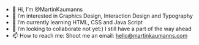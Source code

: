 - 👋 Hi, I’m @MartinKaumanns
- 👀 I’m interested in Graphics Design, Interaction Design and Typography 
- 🌱 I’m currently learning HTML, CSS and Java Script
- 💞️ I’m looking to collaborate not yet:) I still have a part of the way ahead
- 📫 How to reach me: Shoot me an email: hello@martinkaumanns.com

<!---
MartinKaumanns/MartinKaumanns is a ✨ special ✨ repository because its `README.md` (this file) appears on your GitHub profile.
You can click the Preview link to take a look at your changes.
--->
